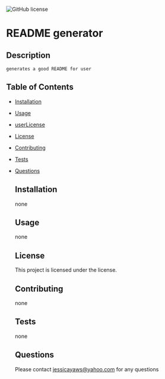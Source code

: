 ![GitHub license](https://img.shields.io/badge/license--blue.svg)
  # README generator

  ## Description
    generates a good README for user

  ## Table of Contents
* [Installation](#installation)  
* [Usage](#usage)
    
 * [userLicense](#license) 

* [License](#license)
* [Contributing](#contributing)
* [Tests](#tests)
* [Questions](#questions)

  ## Installation
    none

  ## Usage
    none

    

  ## License
    This project is licensed under the
   license.

  ## Contributing
    none

  ## Tests
    none

  ## Questions
    Please contact jessicayaws@yahoo.com for any questions

  
    



